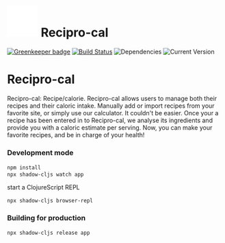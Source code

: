 ![logo](https://raw.githubusercontent.com/joe-crick/recirpo-cal/master/public/images/logo.svg) Recipro-cal
=======

[![Greenkeeper badge](https://badges.greenkeeper.io/recipro-cal/recipro-cal.svg)](https://greenkeeper.io/)
[![Build Status](https://travis-ci.org/recipro-cal/recipro-cal.svg?branch=master)](https://travis-ci.org/reduxigen/Reduxigen)
![Dependencies](https://img.shields.io/badge/dependencies-up%20to%20date-brightgreen.svg)
![Current Version](https://img.shields.io/badge/version-0.0.1-green.svg)

# Recipro-cal

Recipro-cal: Recipe/calorie. Recipro-cal allows users to manage both their recipes and their caloric intake. 
Manually add or import recipes from your favorite site, or simply use our calculator. It couldn't be easier.
Once your a recipe has been entered in to Recipro-cal, we analyse its ingredients and provide you with a
caloric estimate per serving. Now, you can make your favorite recipes, and be in charge of your health!

### Development mode
```
npm install
npx shadow-cljs watch app
```
start a ClojureScript REPL
```
npx shadow-cljs browser-repl
```
### Building for production

```
npx shadow-cljs release app
```
